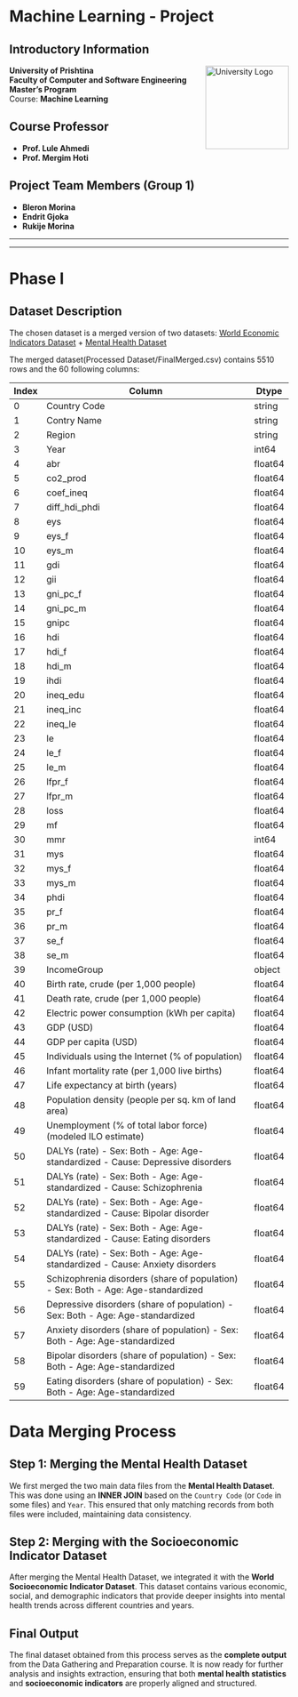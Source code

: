 # Machine Learning - Project

## Introductory Information

<img src="https://github.com/user-attachments/assets/9002855f-3f97-4b41-a180-85d1e24ad34a" alt="University Logo" width="150" align="right"/>

**University of Prishtina**  
**Faculty of Computer and Software Engineering**  
**Master’s Program**  
Course: **Machine Learning**  

## Course Professor

- **Prof. Lule Ahmedi**
- **Prof. Mergim Hoti**

## Project Team Members (Group 1)

- **Bleron Morina**
- **Endrit Gjoka**
- **Rukije Morina**

---
---
# Phase I

## Dataset Description

The chosen dataset is a merged version of two datasets:
[World Economic Indicators Dataset](https://www.kaggle.com/datasets/imtkaggleteam/mental-health/data?select=2-+burden-disease-from-each-mental-illness%281%29.csv) + [Mental Health Dataset](https://mavenanalytics.io/data-playground?order=date_added%2Cdesc&search=world%20economic%20indicator)

The merged dataset(Processed Dataset/FinalMerged.csv) contains 5510 rows and the 60 following columns:

| Index | Column                                                                                  | Dtype   |
|-------|-----------------------------------------------------------------------------------------|---------|
| 0     | Country Code                                                                            | string  |
| 1     | Contry Name                                                                             | string  |
| 2     | Region                                                                                  | string  |
| 3     | Year                                                                                    | int64   |
| 4     | abr                                                                                     | float64 |
| 5     | co2_prod                                                                                | float64 |
| 6     | coef_ineq                                                                               | float64 |
| 7     | diff_hdi_phdi                                                                           | float64 |
| 8     | eys                                                                                     | float64 |
| 9     | eys_f                                                                                   | float64 |
| 10    | eys_m                                                                                   | float64 |
| 11    | gdi                                                                                     | float64 |
| 12    | gii                                                                                     | float64 |
| 13    | gni_pc_f                                                                                | float64 |
| 14    | gni_pc_m                                                                                | float64 |
| 15    | gnipc                                                                                   | float64 |
| 16    | hdi                                                                                     | float64 |
| 17    | hdi_f                                                                                   | float64 |
| 18    | hdi_m                                                                                   | float64 |
| 19    | ihdi                                                                                    | float64 |
| 20    | ineq_edu                                                                                | float64 |
| 21    | ineq_inc                                                                                | float64 |
| 22    | ineq_le                                                                                 | float64 |
| 23    | le                                                                                      | float64 |
| 24    | le_f                                                                                    | float64 |
| 25    | le_m                                                                                    | float64 |
| 26    | lfpr_f                                                                                  | float64 |
| 27    | lfpr_m                                                                                  | float64 |
| 28    | loss                                                                                    | float64 |
| 29    | mf                                                                                      | float64 |
| 30    | mmr                                                                                     | int64   |
| 31    | mys                                                                                     | float64 |
| 32    | mys_f                                                                                   | float64 |
| 33    | mys_m                                                                                   | float64 |
| 34    | phdi                                                                                    | float64 |
| 35    | pr_f                                                                                    | float64 |
| 36    | pr_m                                                                                    | float64 |
| 37    | se_f                                                                                    | float64 |
| 38    | se_m                                                                                    | float64 |
| 39    | IncomeGroup                                                                             | object  |
| 40    | Birth rate, crude (per 1,000 people)                                                    | float64 |
| 41    | Death rate, crude (per 1,000 people)                                                    | float64 |
| 42    | Electric power consumption (kWh per capita)                                             | float64 |
| 43    | GDP (USD)                                                                               | float64 |
| 44    | GDP per capita (USD)                                                                    | float64 |
| 45    | Individuals using the Internet (% of population)                                        | float64 |
| 46    | Infant mortality rate (per 1,000 live births)                                           | float64 |
| 47    | Life expectancy at birth (years)                                                        | float64 |
| 48    | Population density (people per sq. km of land area)                                     | float64 |
| 49    | Unemployment (% of total labor force) (modeled ILO estimate)                            | float64 |
| 50    | DALYs (rate) - Sex: Both - Age: Age-standardized - Cause: Depressive disorders          | float64 |
| 51    | DALYs (rate) - Sex: Both - Age: Age-standardized - Cause: Schizophrenia                   | float64 |
| 52    | DALYs (rate) - Sex: Both - Age: Age-standardized - Cause: Bipolar disorder                | float64 |
| 53    | DALYs (rate) - Sex: Both - Age: Age-standardized - Cause: Eating disorders                | float64 |
| 54    | DALYs (rate) - Sex: Both - Age: Age-standardized - Cause: Anxiety disorders               | float64 |
| 55    | Schizophrenia disorders (share of population) - Sex: Both - Age: Age-standardized          | float64 |
| 56    | Depressive disorders (share of population) - Sex: Both - Age: Age-standardized           | float64 |
| 57    | Anxiety disorders (share of population) - Sex: Both - Age: Age-standardized              | float64 |
| 58    | Bipolar disorders (share of population) - Sex: Both - Age: Age-standardized              | float64 |
| 59    | Eating disorders (share of population) - Sex: Both - Age: Age-standardized               | float64 |


# Data Merging Process

## Step 1: Merging the Mental Health Dataset  
We first merged the two main data files from the **Mental Health Dataset**. This was done using an **INNER JOIN** based on the `Country Code` (or `Code` in some files) and `Year`. This ensured that only matching records from both files were included, maintaining data consistency.

## Step 2: Merging with the Socioeconomic Indicator Dataset  
After merging the Mental Health Dataset, we integrated it with the **World Socioeconomic Indicator Dataset**. This dataset contains various economic, social, and demographic indicators that provide deeper insights into mental health trends across different countries and years.

## Final Output  
The final dataset obtained from this process serves as the **complete output** from the Data Gathering and Preparation course. It is now ready for further analysis and insights extraction, ensuring that both **mental health statistics** and **socioeconomic indicators** are properly aligned and structured.
